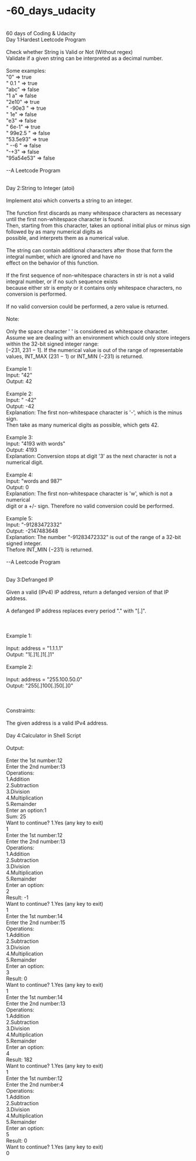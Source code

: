 # -60_days_udacity
<br />60 days of Coding &amp; Udacity<br />
Day 1:Hardest Leetcode Program
<br />
<br />Check whether String is Valid or Not (Without regex)
<br />Validate if a given string can be interpreted as a decimal number.
<br />
<br />Some examples:
<br />"0" => true
<br />" 0.1 " => true
<br />"abc" => false
<br />"1 a" => false
<br />"2e10" => true
<br />" -90e3   " => true
<br />" 1e" => false
<br />"e3" => false
<br />" 6e-1" => true
<br />" 99e2.5 " => false
<br />"53.5e93" => true
<br />" --6 " => false
<br />"-+3" => false
<br />"95a54e53" => false
<br />
<br />--A Leetcode Program

<br />Day 2:String to Integer (atoi)
<br />
<br />Implement atoi which converts a string to an integer.
<br />
<br />The function first discards as many whitespace characters as necessary until the first non-whitespace character is found. <br />Then, starting from this character, takes an optional initial plus or minus sign followed by as many numerical digits as <br />possible, and interprets them as a numerical value.
<br />
<br />The string can contain additional characters after those that form the integral number, which are ignored and have no <br />effect on the behavior of this function.
<br />
<br />If the first sequence of non-whitespace characters in str is not a valid integral number, or if no such sequence exists <br />because either str is empty or it contains only whitespace characters, no conversion is performed.
<br />
<br />If no valid conversion could be performed, a zero value is returned.
<br />
<br />Note:
<br />
<br />    Only the space character ' ' is considered as whitespace character.
<br />    Assume we are dealing with an environment which could only store integers within the 32-bit signed integer range: <br />[−231,  231 − 1]. If the numerical value is out of the range of representable values, INT_MAX (231 − 1) or INT_MIN (−231) is returned.
<br />
<br />Example 1:
<br />Input: "42"
<br />Output: 42
<br />
<br />Example 2:
<br />Input: "   -42"
<br />Output: -42
<br />Explanation: The first non-whitespace character is '-', which is the minus sign.
<br />             Then take as many numerical digits as possible, which gets 42.
<br />
<br />Example 3:
<br />Input: "4193 with words"
<br />Output: 4193
<br />Explanation: Conversion stops at digit '3' as the next character is not a numerical digit.
<br />
<br />Example 4:
<br />Input: "words and 987"
<br />Output: 0
<br />Explanation: The first non-whitespace character is 'w', which is not a numerical 
<br />             digit or a +/- sign. Therefore no valid conversion could be performed.
<br />
<br />Example 5:
<br />Input: "-91283472332"
<br />Output: -2147483648
<br />Explanation: The number "-91283472332" is out of the range of a 32-bit signed integer.
<br />             Thefore INT_MIN (−231) is returned.
<br />
<br />--A Leetcode Program

<br />Day 3:Defranged IP
<br />
<br />Given a valid (IPv4) IP address, return a defanged version of that IP address.
<br />
<br />A defanged IP address replaces every period "." with "[.]".
<br />
 <br />
<br />
<br />Example 1:
<br />
<br />Input: address = "1.1.1.1"
<br />Output: "1[.]1[.]1[.]1"
<br />
<br />Example 2:
<br />
<br />Input: address = "255.100.50.0"
<br />Output: "255[.]100[.]50[.]0"
<br />
<br />
<br />
<br />Constraints:
<br />
<br />    The given address is a valid IPv4 address.
<br />
<br />Day 4:Calculator in Shell Script
<br />
<br />Output:
<br />
<br />Enter the 1st number:12
<br />Enter the 2nd number:13
<br />Operations:
<br />1.Addition
<br />2.Subtraction
<br />3.Division
<br />4.Multiplication
<br />5.Remainder
<br />Enter an option:1
<br />Sum:  25
<br />Want to continue? 1.Yes (any key to exit) 
<br />1
<br />Enter the 1st number:12
<br />Enter the 2nd number:13
<br />Operations:
<br />1.Addition
<br />2.Subtraction
<br />3.Division
<br />4.Multiplication
<br />5.Remainder
<br />Enter an option:
<br />2
<br />Result:  -1
<br />Want to continue? 1.Yes (any key to exit) 
<br />1
<br />Enter the 1st number:14
<br />Enter the 2nd number:15
<br />Operations:
<br />1.Addition
<br />2.Subtraction
<br />3.Division
<br />4.Multiplication
<br />5.Remainder
<br />Enter an option:
<br />3
<br />Result:  0
<br />Want to continue? 1.Yes (any key to exit) 
<br />1
<br />Enter the 1st number:14
<br />Enter the 2nd number:13
<br />Operations:
<br />1.Addition
<br />2.Subtraction
<br />3.Division
<br />4.Multiplication
<br />5.Remainder
<br />Enter an option:
<br />4
<br />Result:  182
<br />Want to continue? 1.Yes (any key to exit) 
<br />1
<br />Enter the 1st number:12
<br />Enter the 2nd number:4
<br />Operations:
<br />1.Addition
<br />2.Subtraction
<br />3.Division
<br />4.Multiplication
<br />5.Remainder
<br />Enter an option:
<br />5
<br />Result:  0
<br />Want to continue? 1.Yes (any key to exit) 
<br />0
<br />

